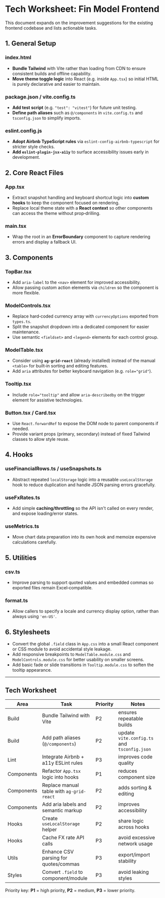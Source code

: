 # Tech Worksheet: Fin Model Frontend

This document expands on the improvement suggestions for the existing frontend codebase and lists actionable tasks.

## 1. General Setup

### index.html
- **Bundle Tailwind** with Vite rather than loading from CDN to ensure consistent builds and offline capability.
- **Move theme toggle logic** into React (e.g. inside `App.tsx`) so initial HTML is purely declarative and easier to maintain.

### package.json / vite.config.ts
- **Add test script** (e.g. `"test": "vitest"`) for future unit testing.
- **Define path aliases** such as `@/components` in `vite.config.ts` and `tsconfig.json` to simplify imports.

### eslint.config.js
- **Adopt Airbnb TypeScript rules** via `eslint-config-airbnb-typescript` for stricter style checks.
- **Add `eslint-plugin-jsx-a11y`** to surface accessibility issues early in development.

## 2. Core React Files

### App.tsx
- Extract snapshot handling and keyboard shortcut logic into **custom hooks** to keep the component focused on rendering.
- Replace local theme state with a **React context** so other components can access the theme without prop‑drilling.

### main.tsx
- Wrap the root in an **ErrorBoundary** component to capture rendering errors and display a fallback UI.

## 3. Components

### TopBar.tsx
- Add `aria-label` to the `<nav>` element for improved accessibility.
- Allow passing custom action elements via `children` so the component is more flexible.

### ModelControls.tsx
- Replace hard‑coded currency array with `currencyOptions` exported from `types.ts`.
- Split the snapshot dropdown into a dedicated component for easier maintenance.
- Use semantic `<fieldset>` and `<legend>` elements for each control group.

### ModelTable.tsx
- Consider using **`ag-grid-react`** (already installed) instead of the manual `<table>` for built‑in sorting and editing features.
- Add `aria` attributes for better keyboard navigation (e.g. `role="grid"`).

### Tooltip.tsx
- Include `role="tooltip"` and allow `aria-describedby` on the trigger element for assistive technologies.

### Button.tsx / Card.tsx
- Use `React.forwardRef` to expose the DOM node to parent components if needed.
- Provide variant props (primary, secondary) instead of fixed Tailwind classes to allow style reuse.

## 4. Hooks

### useFinancialRows.ts / useSnapshots.ts
- Abstract repeated `localStorage` logic into a reusable `useLocalStorage` hook to reduce duplication and handle JSON parsing errors gracefully.

### useFxRates.ts
- Add simple **caching/throttling** so the API isn't called on every render, and expose loading/error states.

### useMetrics.ts
- Move chart data preparation into its own hook and memoize expensive calculations carefully.

## 5. Utilities

### csv.ts
- Improve parsing to support quoted values and embedded commas so exported files remain Excel‑compatible.

### format.ts
- Allow callers to specify a locale and currency display option, rather than always using `'en-US'`.

## 6. Stylesheets
- Convert the global `.field` class in `App.css` into a small React component or CSS module to avoid accidental style leakage.
- Add responsive breakpoints to `ModelTable.module.css` and `ModelControls.module.css` for better usability on smaller screens.
- Add basic fade or slide transitions in `Tooltip.module.css` to soften the tooltip appearance.

---

## Tech Worksheet

| Area | Task | Priority | Notes |
|------|------|----------|-------|
| Build | Bundle Tailwind with Vite | P2 | ensures repeatable builds |
| Build | Add path aliases (`@/components`) | P2 | update `vite.config.ts` and `tsconfig.json` |
| Lint | Integrate Airbnb + a11y ESLint rules | P3 | improves code quality |
| Components | Refactor `App.tsx` logic into hooks | P1 | reduces component size |
| Components | Replace manual table with `ag-grid-react` | P2 | adds sorting & editing |
| Components | Add aria labels and semantic markup | P2 | improves accessibility |
| Hooks | Create `useLocalStorage` helper | P2 | share logic across hooks |
| Hooks | Cache FX rate API calls | P3 | avoid excessive network usage |
| Utils | Enhance CSV parsing for quotes/commas | P3 | export/import stability |
| Styles | Convert `.field` to component/module | P3 | avoid leaking styles |

Priority key: **P1** = high priority, **P2** = medium, **P3** = lower priority.
